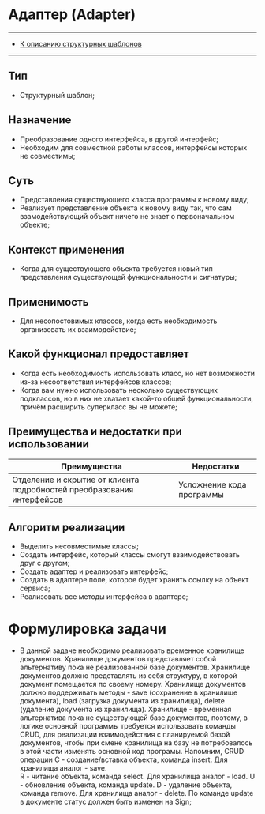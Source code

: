 # Адаптер (Adapter)

****
* [К описанию структурных шаблонов](../README.md)
****

## Тип
* Структурный шаблон;

## Назначение
* Преобразование одного интерфейса, в другой интерфейс;
* Необходим для совместной работы классов, интерфейсы которых не совместимы;

## Суть
* Представления существующего класса программы к новому виду;
* Реализует представление объекта к новому виду так, что сам
  взамодействующий объект ничего не знает о первоначальном объекте;

## Контекст применения
* Когда для существующего объекта требуется новый тип 
представления существующей функциональности и сигнатуры;

## Применимость
* Для несопостовимых классов, когда есть необходимость организовать их взаимодействие;

## Какой функционал предоставляет
* Когда есть необходимость использовать класс, но нет возможности из-за
  несоответствия интерфейсов классов;
* Когда вам нужно использовать несколько существующих подклассов, но в них
  не хватает какой-то общей функциональности,
  причём расширить суперкласс вы не можете;

## Преимущества и недостатки при использовании

| Преимущества                                                           | Недостатки                |
|------------------------------------------------------------------------|---------------------------|
| Отделение и скрытие от клиента подробностей преобразования интерфейсов | Усложнение кода программы |

## Алгоритм реализации
* Выделить несовместимые классы;
* Создать интерфейс, который классы смогут взаимодействовать друг с другом;
* Создать адаптер и реализовать интерфейс;
* Создать в адаптере поле, которое будет хранить ссылку на объект сервиса;
* Реализовать все методы интерфейса в адаптере;

# Формулировка задачи
* В данной задаче необходимо реализовать временное хранилище документов.
Хранилище документов представляет собой альтернативу пока не реализованной 
базе документов. Хранилище документов должно представлять из себя 
структуру, в которой документ помещается по своему номеру. 
Хранилище документов должно поддерживать методы - 
save (сохранение в хранилище документа),
load (загрузка документа из хранилища), 
delete (удаление документа из хранилища). 
Хранилище - временная альтернатива пока не существующей базе документов, 
поэтому, в логике основной программы требуется использовать команды CRUD, 
для реализации взаимодействия с планируемой базой документов, 
чтобы при смене хранилища на базу не потребовалось в этой части 
изменять основной код програмы. Напомним, CRUD операции
С - создание/вставка объекта, команда insert. Для хранилища аналог - save.  
R - читание объекта, команда select. Для хранилища аналог - load. 
U - обновление объекта, команда update. 
D - удаление объекта, команда remove. Для хранилища аналог - delete.
По команде update в документе статус должен быть изменен на Sign;